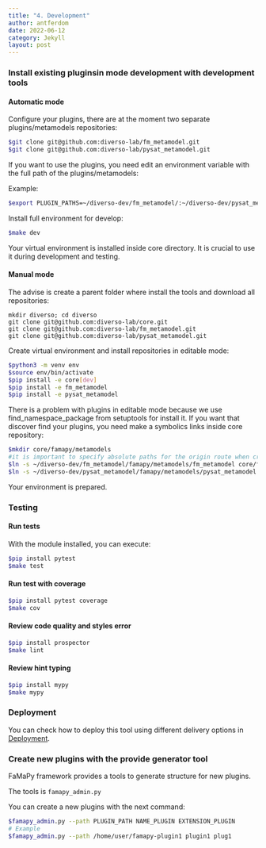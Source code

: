 ```yaml
---
title: "4. Development"
author: antferdom
date: 2022-06-12
category: Jekyll
layout: post
---
```


### Install existing pluginsin mode development with development tools

#### Automatic mode

Configure your plugins, there are at the moment two separate plugins/metamodels repositories:

```bash
$git clone git@github.com:diverso-lab/fm_metamodel.git
$git clone git@github.com:diverso-lab/pysat_metamodel.git
```

If you want to use the plugins, you need edit an environment variable with the full path of the plugins/metamodels:

Example:

```bash
$export PLUGIN_PATHS=~/diverso-dev/fm_metamodel/:~/diverso-dev/pysat_metamodel/
```

Install full environment for develop:

```bash
$make dev
```

Your virtual environment is installed inside core directory. It is crucial to use it during development and testing.


#### Manual mode

The advise is create a parent folder where install the tools and download all repositories:

```
mkdir diverso; cd diverso
git clone git@github.com:diverso-lab/core.git
git clone git@github.com:diverso-lab/fm_metamodel.git
git clone git@github.com:diverso-lab/pysat_metamodel.git
```

Create virtual environment and install repositories in editable mode:

```bash
$python3 -m venv env
$source env/bin/activate
$pip install -e core[dev]
$pip install -e fm_metamodel
$pip install -e pysat_metamodel
```

There is a problem with plugins in editable mode because we use find_namespace_package from setuptools for install it.
If you want that discover find your plugins, you need make a symbolics links inside core repository:

```bash
$mkdir core/famapy/metamodels
#it is important to specify absolute paths for the origin route when creating symbolic links
$ln -s ~/diverso-dev/fm_metamodel/famapy/metamodels/fm_metamodel core/famapy/metamodels/fm_metamodel
$ln -s ~/diverso-dev/pysat_metamodel/famapy/metamodels/pysat_metamodel core/famapy/metamodels/pysat_metamodel
```

Your environment is prepared.

### Testing
#### Run tests

With the module installed, you can execute:

```bash
$pip install pytest
$make test
```

#### Run test with coverage

```bash
$pip install pytest coverage
$make cov
```


#### Review code quality and styles error

```bash
$pip install prospector
$make lint
```


#### Review hint typing

```bash
$pip install mypy
$make mypy
```

### Deployment
You can check how to deploy this tool using different delivery options in [Deployment](https://flamapy.github.io/docs/jekyll/2022-06-12-6-deployment.html).

### Create new plugins with the provide generator tool

FaMaPy framework provides a tools to generate structure for new plugins.

The tools is `famapy_admin.py`

You can create a new plugins with the next command:

```bash
$famapy_admin.py --path PLUGIN_PATH NAME_PLUGIN EXTENSION_PLUGIN
# Example
$famapy_admin.py --path /home/user/famapy-plugin1 plugin1 plug1
```